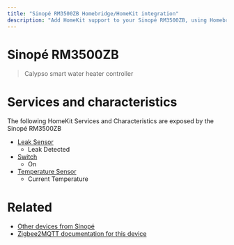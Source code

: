 ```yaml
---
title: "Sinopé RM3500ZB Homebridge/HomeKit integration"
description: "Add HomeKit support to your Sinopé RM3500ZB, using Homebridge, Zigbee2MQTT and homebridge-z2m."
---
```

<!---
This file has been GENERATED using src/docgen/docgen.ts
DO NOT EDIT THIS FILE MANUALLY!
-->
# Sinopé RM3500ZB
> Calypso smart water heater controller


# Services and characteristics
The following HomeKit Services and Characteristics are exposed by
the Sinopé RM3500ZB

* [Leak Sensor](../../sensors.md)
  * Leak Detected
* [Switch](../../switch.md)
  * On
* [Temperature Sensor](../../sensors.md)
  * Current Temperature


# Related
* [Other devices from Sinopé](../index.md#sinope)
* [Zigbee2MQTT documentation for this device](https://www.zigbee2mqtt.io/devices/RM3500ZB.html)